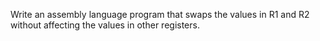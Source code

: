 Write an assembly language program that swaps the values in R1 and R2
without affecting the values in other registers.
